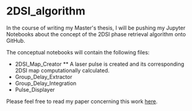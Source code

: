 # 2DSI_algorithm

In the course of writing my Master's thesis, I will be pushing my Jupyter Notebooks about the concept of the 2DSI phase retrieval algorithm onto GitHub.

The conceptual notebooks will contain the following files:
* 2DSI_Map_Creator
** A laser pulse is created and its corresponding 2DSI map computationally calculated.
* Group_Delay_Extractor
* Group_Delay_Integration
* Pulse_Displayer

Please feel free to read my paper concerning this work <a href="https://opg.optica.org/ao/abstract.cfm?uri=ao-61-4-1076">here</a>.